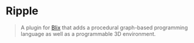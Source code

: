 # Ripple

> A plugin for [Blix](https://github.com/BlixEditor/blix) that adds a procedural graph-based programming language as well as a programmable 3D environment.